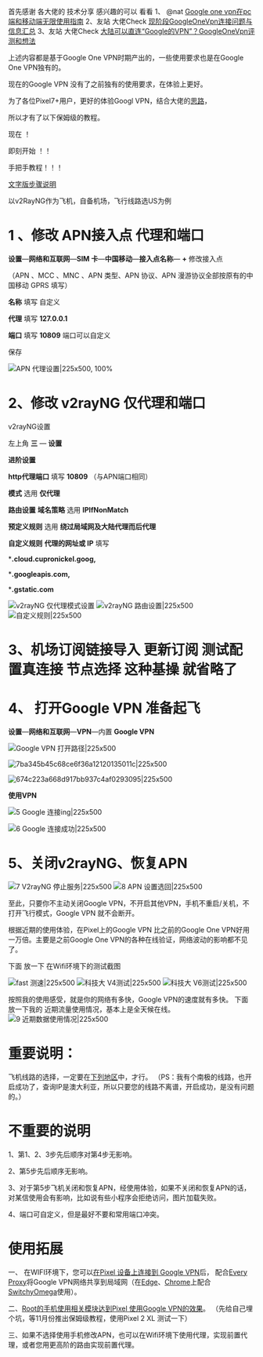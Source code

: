 首先感谢 各大佬的 技术分享   感兴趣的可以 看看
1、 @nat   [Google one vpn在pc端和移动端无限使用指南](https://linux.do/t/topic/61729)
2、友站 大佬Check [现阶段GoogleOneVpn连接问题与信息汇总](https://bbs.yummy.best/t/topic/467)
3、友站 大佬Check [大陆可以直连“Google的VPN”？GoogleOneVpn评测和想法](https://bbs.yummy.best/t/topic/81)

上述内容都是基于Google One VPN时期产出的，一些使用要求也是在Google One VPN独有的。

现在的Google VPN 没有了之前独有的使用要求，在体验上更好。

为了各位Pixel7+用户，更好的体验Googl VPN，结合大佬的[思路](https://bbs.yummy.best/t/topic/221/5)，

所以才有了以下保姆级的教程。

现在 ！

即刻开始 ！！

手把手教程！！！

[文字版步骤说明](https://linux.do/t/topic/219068)

以v2RayNG作为飞机，自备机场，飞行线路选US为例

# 1 、修改 APN接入点 代理和端口

**设置**—**网络和互联网**—**SIM 卡**—**中国移动**—**接入点名称**— **+**  修改接入点

（APN 、MCC 、MNC 、APN 类型、APN 协议、APN 漫游协议全部按原有的中国移动 GPRS 填写）

**名称**  填写 自定义

**代理** 填写 **127.0.0.1** 

**端口** 填写 **10809**  端口可以自定义

保存 

![APN 代理设置|225x500, 100%](https://cdn.jsdelivr.net/gh/E-one-LLC/Image@main/1%20APN%20%E4%BB%A3%E7%90%86%E8%AE%BE%E7%BD%AE.jpg)

# 2、修改 v2rayNG 仅代理和端口

v2rayNG设置     

左上角 **三** — **设置**

**进阶设置** 

**http代理端口** 填写 **10809** （与APN端口相同）

**模式** 选用 **仅代理**

**路由设置**  **域名策略**  选用 **IPIfNonMatch**

**预定义规则** 选用 **绕过局域网及大陆代理而后代理**

**自定义规则** **代理的网址或 IP** 填写

***.cloud.cupronickel.goog,**

***.googleapis.com,**

***.gstatic.com**

![v2rayNG 仅代理模式设置](https://cdn.jsdelivr.net/gh/E-one-LLC/Image@main/2%20v2rayNG%20%E4%BB%85%E4%BB%A3%E7%90%86%20%E6%A8%A1%E5%BC%8F%20%E8%AE%BE%E7%BD%AE.jpg)
![v2rayNG 路由设置|225x500](https://cdn.jsdelivr.net/gh/E-one-LLC/Image@main/3%20v2rayNG%20%E8%B7%AF%E7%94%B1%E8%AE%BE%E7%BD%AE.jpg)
![自定义规则|225x500](https://cdn.jsdelivr.net/gh/E-one-LLC/Image@main/3%20%E8%87%AA%E5%AE%9A%E4%B9%89%E8%A7%84%E5%88%99.png)


# 3、机场订阅链接导入  更新订阅 测试配置真连接 节点选择 这种基操 就省略了 

# 4、 打开Google VPN 准备起飞
**设置**—**网络和互联网**—**VPN**—内置 **Google VPN**

![Google VPN 打开路径|225x500](https://cdn.jsdelivr.net/gh/E-one-LLC/Image@main/4%20Google%20VPN%20%E6%89%93%E5%BC%80%E8%B7%AF%E5%BE%84.jpg)


![7ba345b45c68ce6f36a12120135011c|225x500](https://cdn.jsdelivr.net/gh/E-one-LLC/Image@main/4%20Google%20VPN%20%E4%BB%8B%E7%BB%8D.png)


![674c223a668d917bb937c4af0293095|225x500](https://cdn.jsdelivr.net/gh/E-one-LLC/Image@main/4%20Google%20VPN%20%E8%AF%B4%E6%98%8E.png)




**使用VPN**

![5 Google 连接ing|225x500](https://cdn.jsdelivr.net/gh/E-one-LLC/Image@main/5%20Google%20%E8%BF%9E%E6%8E%A5ing.jpg)



![6 Google 连接成功|225x500](https://cdn.jsdelivr.net/gh/E-one-LLC/Image@main/6%20Google%20%E8%BF%9E%E6%8E%A5%E6%88%90%E5%8A%9F.jpg)


# 5、关闭v2rayNG、恢复APN

![7 V2rayNG 停止服务|225x500](https://cdn.jsdelivr.net/gh/E-one-LLC/Image@main/7%20V2rayNG%20%E5%81%9C%E6%AD%A2%E6%9C%8D%E5%8A%A1.jpg)
![8 APN 设置选回|225x500](https://cdn.jsdelivr.net/gh/E-one-LLC/Image@main/8%20APN%20%E8%AE%BE%E7%BD%AE%E9%80%89%E5%9B%9E.jpg)


至此，只要你不主动关闭Google VPN，不开启其他VPN，手机不重启/关机，不打开飞行模式，Google VPN 就不会断开。

根据近期的使用体验，在Pixel上的Google VPN 比之前的Google One VPN好用一万倍。主要是之前Google One VPN的各种在线验证，网络波动的影响都不见了。

下面 放一下 在Wifi环境下的测试截图 

![fast 测速|225x500](https://cdn.jsdelivr.net/gh/E-one-LLC/Image@main/fast%20%E6%B5%8B%E9%80%9F.jpg)
![科技大 V4测试|225x500](https://cdn.jsdelivr.net/gh/E-one-LLC/Image@main/%E7%A7%91%E6%8A%80%E5%A4%A7%20V4%E6%B5%8B%E8%AF%95.jpg)
![科技大 V6测试|225x500](https://cdn.jsdelivr.net/gh/E-one-LLC/Image@main/%E7%A7%91%E6%8A%80%E5%A4%A7%20V6%E6%B5%8B%E8%AF%95.jpg)


按照我的使用感受，就是你的网络有多快，Google VPN的速度就有多快。
下面放一下我的 近期流量使用情况，基本上是全天候在线。
![9 近期数据使用情况|225x500](https://cdn.jsdelivr.net/gh/E-one-LLC/Image@main/9%20%E8%BF%91%E6%9C%9F%E6%95%B0%E6%8D%AE%E4%BD%BF%E7%94%A8%E6%83%85%E5%86%B5.jpg)

# 重要说明：
飞机线路的选择，一定要在[下列地区](https://support.google.com/pixelphone/answer/2819573?sjid=140733030294803112-NC#zippy=%2C%E5%8F%AF%E4%BD%BF%E7%94%A8-vpn-%E7%9A%84%E5%9B%BD%E5%AE%B6%E5%9C%B0%E5%8C%BA)中，才行。
（PS：我有个南极的线路，也开启成功了，查询IP是澳大利亚，所以只要您的线路不离谱，开启成功，是没有问题的。）

# 不重要的说明
1、第1、2、3步先后顺序对第4步无影响。

2、第5步先后顺序无影响。

3、对于第5步飞机关闭和恢复APN，经使用体验，如果不关闭和恢复APN的话，对某信使用会有影响，比如说有些小程序会拒绝访问，图片加载失败。

4、端口可自定义，但是最好不要和常用端口冲突。


# 使用拓展

一、 在WIFI环境下，您可以[在Pixel 设备上连接到 Google VPN](https://support.google.com/pixelphone/answer/2819573?sjid=140733030294803112-NC#zippy=)后， 配合[Every Proxy](https://play.google.com/store/apps/details?id=com.gorillasoftware.everyproxy&pcampaignid=web_share)将Google VPN网络共享到局域网（在[Edge](https://www.microsoft.com/zh-cn/edge?form=MA13FJ)、[Chrome](https://www.google.cn/intl/zh-CN/chrome/)上配合[SwitchyOmega](chrome-extension://padekgcemlokbadohgkifijomclgjgif/options.html#!/about)使用）。

二、[Root的手机使用相关模块达到Pixel 使用Google VPN的效果](https://linux.do/t/topic/220413)。
（先给自己埋个坑，等11月份推出保姆级教程，使用Pixel 2 XL 测试一下）

三、如果不选择使用手机修改APN，也可以在Wifi环境下使用代理，实现前置代理，或者您用更高阶的路由实现前置代理。
